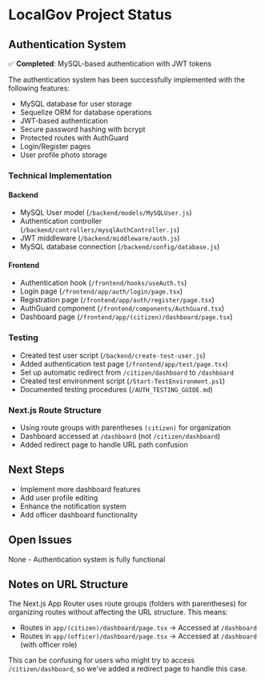 # LocalGov Project Status

## Authentication System
✅ **Completed**: MySQL-based authentication with JWT tokens

The authentication system has been successfully implemented with the following features:
- MySQL database for user storage
- Sequelize ORM for database operations
- JWT-based authentication
- Secure password hashing with bcrypt
- Protected routes with AuthGuard
- Login/Register pages
- User profile photo storage

### Technical Implementation

#### Backend
- MySQL User model (`/backend/models/MySQLUser.js`)
- Authentication controller (`/backend/controllers/mysqlAuthController.js`)
- JWT middleware (`/backend/middleware/auth.js`)
- MySQL database connection (`/backend/config/database.js`)

#### Frontend
- Authentication hook (`/frontend/hooks/useAuth.ts`)
- Login page (`/frontend/app/auth/login/page.tsx`)
- Registration page (`/frontend/app/auth/register/page.tsx`)
- AuthGuard component (`/frontend/components/AuthGuard.tsx`)
- Dashboard page (`/frontend/app/(citizen)/dashboard/page.tsx`)

### Testing
- Created test user script (`/backend/create-test-user.js`)
- Added authentication test page (`/frontend/app/test/page.tsx`)
- Set up automatic redirect from `/citizen/dashboard` to `/dashboard`
- Created test environment script (`/Start-TestEnvironment.ps1`)
- Documented testing procedures (`/AUTH_TESTING_GUIDE.md`)

### Next.js Route Structure
- Using route groups with parentheses `(citizen)` for organization
- Dashboard accessed at `/dashboard` (not `/citizen/dashboard`)
- Added redirect page to handle URL path confusion

## Next Steps
- Implement more dashboard features
- Add user profile editing
- Enhance the notification system
- Add officer dashboard functionality

## Open Issues
None - Authentication system is fully functional

## Notes on URL Structure
The Next.js App Router uses route groups (folders with parentheses) for organizing routes without affecting the URL structure. This means:

- Routes in `app/(citizen)/dashboard/page.tsx` → Accessed at `/dashboard`
- Routes in `app/(officer)/dashboard/page.tsx` → Accessed at `/dashboard` (with officer role)

This can be confusing for users who might try to access `/citizen/dashboard`, so we've added a redirect page to handle this case.


